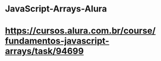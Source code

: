 # JavaScript-Arrays-Alura
# https://cursos.alura.com.br/course/fundamentos-javascript-arrays/task/94699
